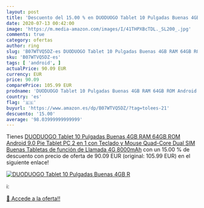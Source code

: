 ```yaml
---
layout: post
title: 'Descuento del 15.00 % en DUODUOGO Tablet 10 Pulgadas Buenas 4GB R'
date: 2020-07-13 00:42:00
image: 'https://m.media-amazon.com/images/I/41THPXBcTDL._SL200_.jpg'
comments: true
category: ofertas
author: ring
slug: 'B07WTVQ5DZ-es DUODUOGO Tablet 10 Pulgadas Buenas 4GB RAM 64GB ROM...'
sku: 'B07WTVQ5DZ-es'
tags: [ 'android', ]
actualPrice: 90.09 EUR
currency: EUR
price: 90.09
comparePrice: 105.99 EUR
prodname: 'DUODUOGO Tablet 10 Pulgadas Buenas 4GB RAM 64GB ROM Android 9.0 Pie Tablet PC 2 en 1 con Teclado y Mouse Quad-Core Dual SIM Buenas Tabletas de función de Llamada 4G 8000mAh'
country: 'es'
flag: '🇪🇸'
buyurl: 'https://www.amazon.es/dp/B07WTVQ5DZ/?tag=tolees-21'
descuento: '15.00'
average: '98.03999999999999'
---
```


Tienes [DUODUOGO Tablet 10 Pulgadas Buenas 4GB RAM 64GB ROM Android 9.0 Pie Tablet PC 2 en 1 con Teclado y Mouse Quad-Core Dual SIM Buenas Tabletas de función de Llamada 4G 8000mAh](https://www.amazon.es/dp/B07WTVQ5DZ/?tag=tolees-21) con un 15.00 % de descuento con precio de oferta de 90.09 EUR (original: 105.99 EUR) en el siguiente enlace!

[![DUODUOGO Tablet 10 Pulgadas Buenas 4GB R](https://m.media-amazon.com/images/I/41THPXBcTDL._SL200_.jpg)](https://www.amazon.es/dp/B07WTVQ5DZ/?tag=tolees-21)

ℹ️:


[🛒 Accede a la oferta!!](https://www.amazon.es/dp/B07WTVQ5DZ/?tag=tolees-21)
